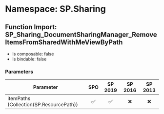 # Namespace: SP.Sharing

## Function Import: SP_Sharing_DocumentSharingManager_RemoveItemsFromSharedWithMeViewByPath

- Is composable: false
- Is bindable: false

### Parameters

Parameter | SPO | SP 2019 | SP 2016 | SP 2013
----------|:---:|:-------:|:-------:|:-------:
itemPaths (Collection(SP.ResourcePath)) | ✅ | ✅ | ❌ | ❌